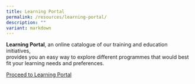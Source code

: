 ```yaml
---
title: Learning Portal
permalink: /resources/learning-portal/
description: ""
variant: markdown
---
```

**Learning Portal**, an online catalogue of our training and education initiatives,  
provides you an easy way to explore different programmes that would best fit your learning needs and preferences.

[Proceed to Learning Portal](https://www.actris.sg/newsroom-and-events/learning-portal/)